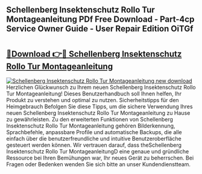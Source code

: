 ## Schellenberg Insektenschutz Rollo Tur Montageanleitung PDf Free Download - Part-4cp Service Owner Guide - User Repair Edition OiTGf

# <h2><a href="http://df6ak6v.blite.top/?on=Schellenberg+Insektenschutz+Rollo+Tur+Montageanleitung">🔗Download 👉🔴 Schellenberg Insektenschutz Rollo Tur Montageanleitung</a></h2>

[![Schellenberg Insektenschutz Rollo Tur Montageanleitung new download](https://i.imgur.com/lujVjoI.png)](http://df6ak6v.blite.top/?on=Schellenberg+Insektenschutz+Rollo+Tur+Montageanleitung)
Herzlichen Glückwunsch zu Ihrem neuen Schellenberg Insektenschutz Rollo Tur Montageanleitung! Dieses Benutzerhandbuch soll Ihnen helfen, Ihr Produkt zu verstehen und optimal zu nutzen. Sicherheitstipps für den Heimgebrauch Befolgen Sie diese Tipps, um die sichere Verwendung Ihres neuen Schellenberg Insektenschutz Rollo Tur Montageanleitung zu Hause zu gewährleisten. Zu den erweiterten Funktionen von Schellenberg Insektenschutz Rollo Tur Montageanleitung gehören Bilderkennung, Sprachbefehle, anpassbare Profile und automatische Backups, die alle einfach über die benutzerfreundliche und intuitive Benutzeroberfläche gesteuert werden können. Wir vertrauen darauf, dass theSchellenberg Insektenschutz Rollo Tur MontageanleitungD eine genaue und gründliche Ressource bei Ihren Bemühungen war, Ihr neues Gerät zu beherrschen. Bei Fragen oder Bedenken wenden Sie sich bitte an unser Kundendienstteam.
